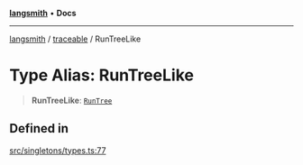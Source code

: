 [**langsmith**](../../README.md) • **Docs**

***

[langsmith](../../README.md) / [traceable](../README.md) / RunTreeLike

# Type Alias: RunTreeLike

> **RunTreeLike**: [`RunTree`](../../run_trees/classes/RunTree.md)

## Defined in

[src/singletons/types.ts:77](https://github.com/langchain-ai/langsmith-sdk/blob/da3c1bb4f1396b48909bf0abac53fd717458c764/js/src/singletons/types.ts#L77)
